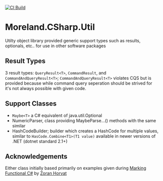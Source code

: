 [![CI Build](https://github.com/tsmoreland/Misc/actions/workflows/CI.yml/badge.svg)](https://github.com/tsmoreland/Misc/actions/workflows/CI.yml)

# Moreland.CSharp.Util

Utilty object library provided generic support types such as results, optionals, etc.. for use in other software packages

## Result Types

3 result types: ```QueryResult<T>```, ```CommandResult```, and ```CommandAndQueryResult<T>```; ```CommandAndQueryResult<T>``` violates CQS but is provided because while command query seperation should be strived for it's not always possible with given code.

## Support Classes

- ```Maybe<T>``` a C# equivalent of java.util.Optional<T>
- NumericParser, class providing MaybeParse...() methods with the same similar 
- HashCodeBuilder; builder which creates a HashCode for multiple values, similar to ```HasCode.Combine<T1>(T1 value)``` available in newer versions of .NET (dotnet standard 2.1+)

## Acknowledgements

Either class initially based primarily on examples given during [Marking Functional C#](https://app.pluralsight.com/library/courses/making-functional-csharp)
by [Zoran Horvat](http://twitter.com/zoranh75)
